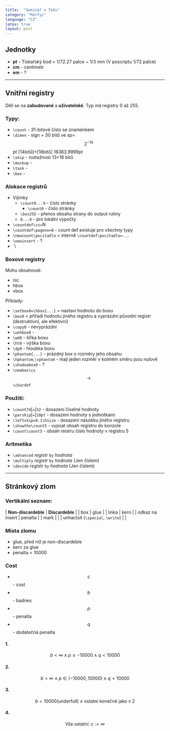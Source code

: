 ```yaml
---
title:  "Seminář o TeXu"
category: "Matfyz"
language: "CZ"
latex: true
layout: post
---
```


## Jednotky
- **pt** - Tiskařský bod = 1/72.27 palce ~ 1/3 mm (V poscriptu 1/72 palce)
- **cm** - centimetr
- **em** - ?

---

## Vnitřní registry
Dělí se na **zabudované** a **uživatelské**. Typ má registry 0 až 255.

### Typy:
- `\count` - 31-bitové číslo se znaménkem
- `\dimen` - sign + 30 bitů ve sp=$$2^{-16}$$pt [14bitů]+[16bitů] 16383.9999pt
- `\skip` - roztažnost 13+16 bitů
- `\muskup` -
- `\task` -
- `\box` -

### Alokace registrů
- Vijimky
	- `\count0...9` - číslo stránky
		- `\count0` - číslo stránky
	- `\box255` - přenos obsahu strany do output rutiny
	- `0...9` - pro lokální výpočty
- `\countdef\cs=`N
- `\countdef\pageno=0` - count def existuje pro všechny typy
- `\newcount\pocitadlo` = interně `\countdef\pocitadlo=...`
- `\newinsert` - ?
- `\

### Boxové registry
 Mohu obsahovat:
 - nic
 - hbox
 - vbox

Příklady:
- `\setbox0=\hbox{...}` = nastaví hodnotu do boxu
- `\box0` = přiřadí hodnotu jiného registru a vyprázdní původní registr (destruktivní, 
ale efektivní)
- `\copy0` - nevyprázdní
- `\unhbox0` -
- `\wd0` - šířka boxu
- `\ht0` - výška boxu
- `\dp0` - hloubka boxu
- `\phantom{...}` - prázdný box s rozměry jeho obsahu
- `\hphantom`,`\vphantom` - mají jeden rozměr v kolmém směru jsou nulové
- `\shadowbox0` - ?
- `\newbox\cs` $$\rightarrow$$ `\chardef`


### Použití:
- `\count74`[`=`]`32` - dosazení číselné hodnoty
- `\parskip`[`=`]`10pt` - dosazení hodnoty s jednotkami
- `\leftskip=0.1\hsize` - dosazení násobku jiného registru 
- `\showthe\count5` - vypsat obsah registru do konzole
- `\count\count5` - obsah reistru číslo hodnoty v registru 5

### Aritmetika
- `\advanced` _registr_ `by` _hodnota_
- `\multiply` _registr_ `by` _hodnota_ (Jen číslem)
- `\devide` _registr_ `by` _hodnota_ (Jen číslem)

---

## Stránkový zlom

### Vertikální seznam:

| **Non-discardeble**	| **Discardeble** 	|
| box					| glue				|
| linka					| kern				|
| odkaz na insert		| penalta			|
| mark					|					|
| unhactsit	(`\special`, `\write`) |		|

### Místa zlomu
- glue, před níž je non-discardeble
- kern za glue
- penalta < 10000

### Cost
- $$c$$ - cost
- $$b$$ - badnes
- $$p$$ - penalta
- $$q$$ - dodatečná penalta

#### 1.

$$ b < \infty \land p \leq -10000 \land q < 10000 $$

#### 2.

$$ b < \infty \land p \in (-10000, 10000) \land q < 10000 $$

#### 3.

$$ b = 10000 \text{(underfull)} \land \text{ostatní konečné jako v 2}$$

#### 4.

$$ \text{Vše ostatní: } c:= \infty $$



